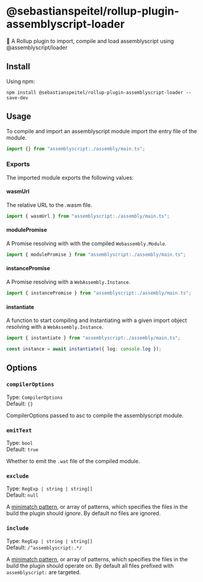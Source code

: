# @sebastianspeitel/rollup-plugin-assemblyscript-loader

🍣 A Rollup plugin to import, compile and load assemblyscript using @assemblyscript/loader

## Install

Using npm:

```console
npm install @sebastianspeitel/rollup-plugin-assemblyscript-loader --save-dev
```

## Usage

To compile and import an assemblyscript module import the entry file of the module.

```ts
import {} from "assemblyscript:./assembly/main.ts";
```

### Exports

The imported module exports the following values:

#### wasmUrl

The relative URL to the .wasm file.

```ts
import { wasmUrl } from "assemblyscript:./assembly/main.ts";
```

#### modulePromise

A Promise resolving with with the compiled `Webassembly.Module`.

```ts
import { modulePromise } from "assemblyscript:./assembly/main.ts";
```

#### instancePromise

A Promise resolving with a `WebAssembly.Instance`.

```ts
import { instancePromise } from "assemblyscript:./assembly/main.ts";
```

#### instantiate

A function to start compiling and instantiating with a given import object resolving with a `WebAssembly.Instance`.

```ts
import { instantiate } from "assemblyscript:./assembly/main.ts";

const instance = await instantiate({ log: console.log });
```

## Options

### `compilerOptions`

Type: `CompilerOptions`<br>
Default: `{}`

CompilerOptions passed to asc to compile the assemblyscript module.

### `emitText`

Type: `bool`<br>
Default: `true`

Whether to emit the `.wat` file of the compiled module.

### `exclude`

Type: `RegExp | string | string[]`<br>
Default: `null`

A [minimatch pattern](https://github.com/isaacs/minimatch), or array of patterns, which specifies the files in the build the plugin should _ignore_. By default no files are ignored.

### `include`

Type: `RegExp | string | string[]`<br>
Default: `/^assemblyscript:.*/`

A [minimatch pattern](https://github.com/isaacs/minimatch), or array of patterns, which specifies the files in the build the plugin should operate on. By default all files prefixed with `assemblyscript:` are targeted.
